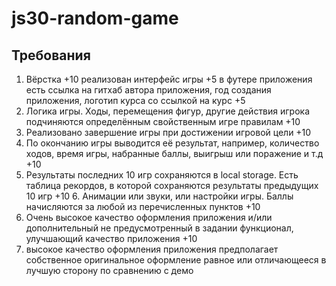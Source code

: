 # js30-random-game

## Требования

1. Вёрстка +10 реализован интерфейс игры +5
   в футере приложения есть ссылка на гитхаб автора приложения, год создания приложения, логотип курса со ссылкой на курс +5
2. Логика игры. Ходы, перемещения фигур, другие действия игрока подчиняются определённым свойственным игре правилам +10
3. Реализовано завершение игры при достижении игровой цели +10
4. По окончанию игры выводится её результат, например, количество ходов, время игры, набранные баллы, выигрыш или поражение и т.д +10
5. Результаты последних 10 игр сохраняются в local storage. Есть таблица рекордов, в которой сохраняются результаты предыдущих 10 игр +10 6. Анимации или звуки, или настройки игры. Баллы начисляются за любой из перечисленных пунктов +10
6. Очень высокое качество оформления приложения и/или дополнительный не предусмотренный в задании функционал, улучшающий качество приложения +10
7. высокое качество оформления приложения предполагает собственное оригинальное оформление равное или отличающееся в лучшую сторону по сравнению с демо
